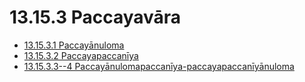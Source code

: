 

# 13.15.3 Paccayavāra

* [13.15.3.1 Paccayānuloma](13.15.3/13.15.3.1.md)
* [13.15.3.2 Paccayapaccanīya](13.15.3/13.15.3.2.md)
* [13.15.3.3--4 Paccayānulomapaccanīya-paccayapaccanīyānuloma](13.15.3/13.15.3.3--4.md)



